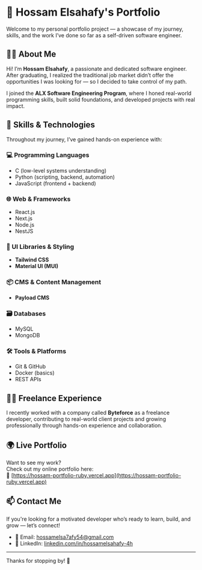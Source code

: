 # 🚀 Hossam Elsahafy's Portfolio

Welcome to my personal portfolio project — a showcase of my journey, skills, and the work I’ve done so far as a self-driven software engineer.

## 👨‍💻 About Me

Hi! I’m **Hossam Elsahafy**, a passionate and dedicated software engineer.  
After graduating, I realized the traditional job market didn’t offer the opportunities I was looking for — so I decided to take control of my path.

I joined the **ALX Software Engineering Program**, where I honed real-world programming skills, built solid foundations, and developed projects with real impact.

## 🧠 Skills & Technologies

Throughout my journey, I’ve gained hands-on experience with:

### 💻 Programming Languages
- C (low-level systems understanding)
- Python (scripting, backend, automation)
- JavaScript (frontend + backend)

### 🌐 Web & Frameworks
- React.js
- Next.js
- Node.js
- NestJS

### 🎨 UI Libraries & Styling
- **Tailwind CSS**
- **Material UI (MUI)**

### 📦 CMS & Content Management
- **Payload CMS**

### 🗃️ Databases
- MySQL
- MongoDB

### 🛠️ Tools & Platforms
- Git & GitHub
- Docker (basics)
- REST APIs

## 🧑‍💼 Freelance Experience

I recently worked with a company called **Byteforce** as a freelance developer, contributing to real-world client projects and growing professionally through hands-on experience and collaboration.

## 🌍 Live Portfolio

Want to see my work?  
Check out my online portfolio here:  
🔗 [https://hossam-portfolio-ruby.vercel.app](https://hossam-portfolio-ruby.vercel.app)

## 📫 Contact Me

If you're looking for a motivated developer who’s ready to learn, build, and grow — let’s connect!

- 📧 Email: [hossamelsa7afy54@gmail.com](mailto:hossamelsa7afy54@gmail.com)  
- 💼 LinkedIn: [linkedin.com/in/hossamelsahafy-4h](https://www.linkedin.com/in/hossamelsahafy-4h/)

---

Thanks for stopping by! 🚀

